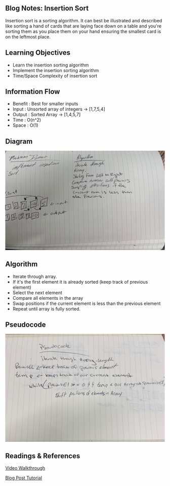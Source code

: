 ## Blog Notes: Insertion Sort
Insertion sort is a sorting algorithm. It can best be illustrated and described like sorting a hand of cards that
are laying face down on a table and you're sorting them as you place them on your hand ensuring the smallest card is on 
the leftmost place. 

## Learning Objectives
* Learn the insertion sorting algorithm 
* Implement the insertion sorting algorithm
* Time/Space Complexity of insertion sort

## Information Flow
* Benefit : Best for smaller inputs
* Input : Unsorted array of integers -> [1,7,5,4]
* Output : Sorted Array -> [1,4,5,7]
* Time : O(n^2)
* Space : O(1)

## Diagram 
![visual](assets/insertion-sort.JPG)

## Algorithm
* Iterate through array.
* If it's the first element it is already sorted (keep track of previous element)
* Select the next element
* Compare all elements in the array 
* Swap positions if the current element is less than the previous element
* Repeat until array is fully sorted.

## Pseudocode
![insertion Pseudo](assets/psedocode-insertion-sort.JPG)

## Readings & References 
[Video Walkthrough](https://www.youtube.com/watch?v=JU767SDMDvA)

[Blog Post Tutorial](https://medium.com/karuna-sehgal/an-introduction-to-insertion-sort-16b97619697)

